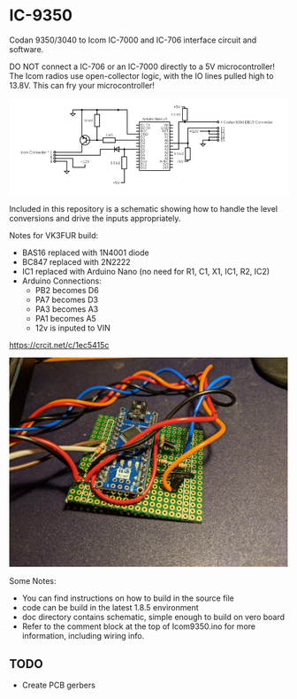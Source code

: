 # IC-9350
Codan 9350/3040 to Icom IC-7000 and IC-706 interface circuit and software.

DO NOT connect a IC-706 or an IC-7000 directly to a 5V microcontroller! The Icom radios use open-collector logic, with the IO lines pulled high to 13.8V. This can fry your microcontroller!

![Circuit Diagram](circuit.png)

Included in this repository is a schematic showing how to handle the level conversions and drive the inputs appropriately.

Notes for VK3FUR build:
  - BAS16 replaced with 1N4001 diode
  - BC847 replaced with 2N2222
  - IC1 replaced with Arduino Nano (no need for R1, C1, X1, IC1, R2, IC2)
  - Arduino Connections:
    - PB2 becomes D6
    - PA7 becomes D3
    - PA3 becomes A3
    - PA1 becomes A5
    - 12v is inputed to VIN

https://crcit.net/c/1ec5415c

![Example built board](board-built.jpg)

Some Notes:
  * You can find instructions on how to build in the source file
  * code can be build in the latest 1.8.5 environment
  * doc directory contains schematic, simple enough to build on vero board
  * Refer to the comment block at the top of Icom9350.ino for more information, including wiring info.

TODO
----
* Create PCB gerbers
